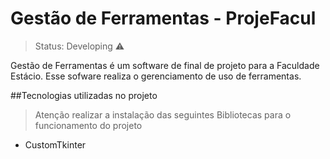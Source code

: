 <h1>Gestão de Ferramentas - ProjeFacul</h1>

> Status: Developing ⚠️

Gestão de Ferramentas é um software de final de projeto para a Faculdade Estácio.
Esse sofware realiza o gerenciamento de uso de ferramentas.

##Tecnologias utilizadas no projeto

 > Atenção realizar a instalação das seguintes Bibliotecas para o funcionamento do projeto

 + CustomTkinter
 
